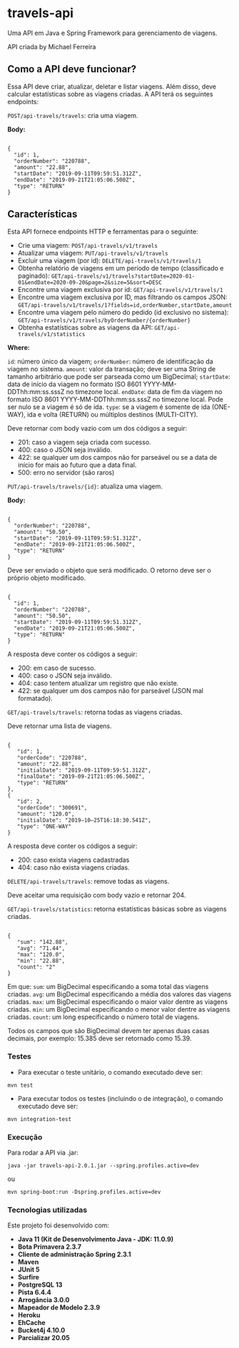 # travels-api

Uma API em Java e Spring Framework para gerenciamento de viagens.

API criada by Michael Ferreira

## Como a API deve funcionar?

Essa API deve criar, atualizar, deletar e listar viagens. Além disso, deve calcular estatísticas sobre as viagens criadas. A API terá os seguintes endpoints:

`POST/api-travels/travels`: cria uma viagem. 

**Body:**

<code>
{
  "id": 1,
  "orderNumber": "220788",
  "amount": "22.88",
  "startDate": "2019-09-11T09:59:51.312Z",
  "endDate": "2019-09-21T21:05:06.500Z",
  "type": "RETURN"
}
</code>

## Características

Esta API fornece endpoints HTTP e ferramentas para o seguinte:

* Crie uma viagem: `POST/api-travels/v1/travels`
* Atualizar uma viagem: `PUT/api-travels/v1/travels`
* Excluir uma viagem (por id): `DELETE/api-travels/v1/travels/1`
* Obtenha relatório de viagens em um período de tempo (classificado e paginado): `GET/api-travels/v1/travels?startDate=2020-01-01&endDate=2020-09-20&page=2&size=5&sort=DESC`
* Encontre uma viagem exclusiva por id: `GET/api-travels/v1/travels/1`
* Encontre uma viagem exclusiva por ID, mas filtrando os campos JSON: `GET/api-travels/v1/travels/1?fields=id,orderNumber,startDate,amount`
* Encontre uma viagem pelo número do pedido (id exclusivo no sistema): `GET/api-travels/v1/travels/byOrderNumber/{orderNumber}`
* Obtenha estatísticas sobre as viagens da API: `GET/api-travels/v1/statistics`


**Where:**

`id`: número único da viagem;
`orderNumber`: número de identificação da viagem no sistema.
`amount`: valor da transação; deve ser uma String de tamanho arbitrário que pode ser parseada como um BigDecimal;
`startDate`: data de início da viagem no formato ISO 8601 YYYY-MM-DDThh:mm:ss.sssZ no timezone local.
`endDate`: data de fim da viagem no formato ISO 8601 YYYY-MM-DDThh:mm:ss.sssZ no timezone local. Pode ser nulo se a viagem é só de ida.
`type`: se a viagem é somente de ida (ONE-WAY), ida e volta (RETURN) ou múltiplos destinos (MULTI-CITY).

Deve retornar com body vazio com um dos códigos a seguir:

* 201: caso a viagem seja criada com sucesso.
* 400: caso o JSON seja inválido.
* 422: se qualquer um dos campos não for parseável ou se a data de início for mais ao futuro que a data final.
* 500: erro no servidor (são raros)

`PUT/api-travels/travels/{id}`: atualiza uma viagem.

**Body:**

<code>
{
  "orderNumber": "220788",
  "amount": "50.50",
  "startDate": "2019-09-11T09:59:51.312Z",
  "endDate": "2019-09-21T21:05:06.500Z",
  "type": "RETURN"
}
</code>

Deve ser enviado o objeto que será modificado. O retorno deve ser o próprio objeto modificado.

<code>
{
  "id": 1,
  "orderNumber": "220788",
  "amount": "50.50",
  "startDate": "2019-09-11T09:59:51.312Z",
  "endDate": "2019-09-21T21:05:06.500Z",
  "type": "RETURN"
}
</code>

A resposta deve conter os códigos a seguir:

* 200: em caso de sucesso.
* 400: caso o JSON seja inválido.
* 404: caso tentem atualizar um registro que não existe.
* 422: se qualquer um dos campos não for parseável (JSON mal formatado).

`GET/api-travels/travels`: retorna todas as viagens criadas.

Deve retornar uma lista de viagens.

<code>
{
   "id": 1,
   "orderCode": "220788",
   "amount": "22.88",
   "initialDate": "2019-09-11T09:59:51.312Z",
   "finalDate": "2019-09-21T21:05:06.500Z",
   "type": "RETURN"
},
{   
   "id": 2,
   "orderCode": "300691",
   "amount": "120.0",
   "initialDate": "2019–10–25T16:18:30.541Z",
   "type": "ONE-WAY"
}
</code>

A resposta deve conter os códigos a seguir:

* 200: caso exista viagens cadastradas
* 404: caso não exista viagens criadas.

`DELETE/api-travels/travels`: remove todas as viagens.

Deve aceitar uma requisição com body vazio e retornar 204.

`GET/api-travels/statistics`: retorna estatísticas básicas sobre as viagens criadas.

<code>
{   
   "sum": "142.88",
   "avg": "71.44",
   "max": "120.0",
   "min": "22.88",
   "count": "2"
}
</code>

Em que:
`sum`: um BigDecimal especificando a soma total das viagens criadas.
`avg`: um BigDecimal especificando a média dos valores das viagens criadas.
`max`: um BigDecimal especificando o maior valor dentre as viagens criadas.
`min`: um BigDecimal especificando o menor valor dentre as viagens criadas.
`count`: um long especificando o número total de viagens.

Todos os campos que são BigDecimal devem ter apenas duas casas decimais, por exemplo: 15.385 deve ser retornado como 15.39. 

### Testes

* Para executar o teste unitário, o comando executado deve ser:

```
mvn test
```

* Para executar todos os testes (incluindo o de integração), o comando executado deve ser:

```
mvn integration-test
```

### Execução

Para rodar a API via .jar:

```
java -jar travels-api-2.0.1.jar --spring.profiles.active=dev
```
    
ou

```
mvn spring-boot:run -Dspring.profiles.active=dev
```

### Tecnologias utilizadas

Este projeto foi desenvolvido com:

* **Java 11 (Kit de Desenvolvimento Java - JDK: 11.0.9)**
* **Bota Primavera 2.3.7**
* **Cliente de administração Spring 2.3.1**
* **Maven**
* **JUnit 5**
* **Surfire**
* **PostgreSQL 13**
* **Pista 6.4.4**
* **Arrogância 3.0.0**
* **Mapeador de Modelo 2.3.9**
* **Heroku**
* **EhCache**
* **Bucket4j 4.10.0**
* **Parcializar 20.05**
